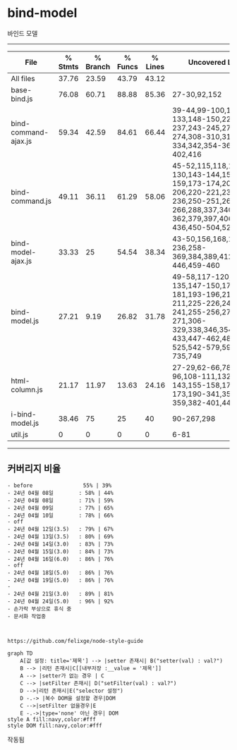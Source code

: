 # bind-model
바인드 모델

----------------------------------------
File                                     | % Stmts | % Branch | % Funcs | % Lines | Uncovered Line #s                                                           
-----------------------------------------|---------|----------|---------|---------|--
All files             |   37.76 |    23.59 |   43.79 |   43.12 |                                                                                                                                                               
 base-bind.js         |   76.08 |    60.71 |   88.88 |   85.36 | 27-30,92,152                                                                                                                                                  
 bind-command-ajax.js |   59.34 |    42.59 |   84.61 |   66.44 | 39-44,99-100,132-133,148-150,225,233-237,243-245,271-274,308-310,319-334,342,354-360,388-402,416                                                              
 bind-command.js      |   49.11 |    36.11 |   61.29 |   58.06 | 45-52,115,118,129-130,143-144,158-159,173-174,205-206,220-221,235-236,250-251,265-266,288,337,340,349,354-362,379,397,406,418-436,450-504,520,541             
 bind-model-ajax.js   |   33.33 |       25 |   54.54 |   38.34 | 43-50,156,168,194-236,258-369,384,389,412-446,459-460                                                                                                         
 bind-model.js        |   27.21 |     9.19 |   26.82 |   31.78 | 49-58,117-120,132-135,147-150,178-181,193-196,210-211,225-226,240-241,255-256,270-271,306-329,338,346,354,371,393-433,447-462,489-525,542-579,593,607-735,749 
 html-column.js       |   21.17 |    11.97 |   13.63 |   24.16 | 27-29,62-66,78-81,93-96,108-111,132-143,155-158,170-173,190-341,356-359,382-401,448-449                                                                       
 i-bind-model.js      |   38.46 |       75 |      25 |      40 | 90-267,298                                                                                                                                                    
 util.js              |       0 |        0 |       0 |       0 | 6-81                               
----------------------------------------


## 커버리지 비율
    - before                55% | 39%
    - 24년 04월 08일        : 58% | 44%
    - 24년 04월 08일        : 71% | 59%
    - 24년 04월 09일        : 77% | 65%
    - 24년 04월 10일        : 78% | 66%
    - off 
    - 24년 04월 12일(3.5)   : 79% | 67%  
    - 24년 04월 13일(3.5)   : 80% | 69%  
    - 24년 04월 14일(3.0)   : 83% | 73%  
    - 24년 04월 15일(3.0)   : 84% | 73%  
    - 24년 04월 16일(6.0)   : 86% | 76%  
    - off 
    - 24년 04월 18일(5.0)   : 86% | 76%  
    - 24년 04월 19일(5.0)   : 86% | 76%  
    -
    - 24년 04월 21일(3.0)   : 89% | 81%  
    - 24년 04월 24일(5.0)   : 96% | 92%  
    - 손가락 부상으로 휴식 중
    - 문서화 작업중
    


    https://github.com/felixge/node-style-guide 

```mermaid
graph TD
	A[값 설정: title='제목'] --> |setter 존재시| B("setter(val) : val?")
	B --> |리턴 존재시|C[[내부저장 :__value = '제목']]
	A --> |setter가 없는 경우 | C
	C --> |setFilter 존재시| D("setFilter(val) : val?")
	D -->|리턴 존재시|E("selector 설정")
	D -.-> |복수 DOM을 설정할 경우|DOM
	C -->|setFilter 없을경우|E
	E -.->|type='none' 아닌 경우| DOM
style A fill:navy,color:#fff
style DOM fill:navy,color:#fff	
```


작동됨